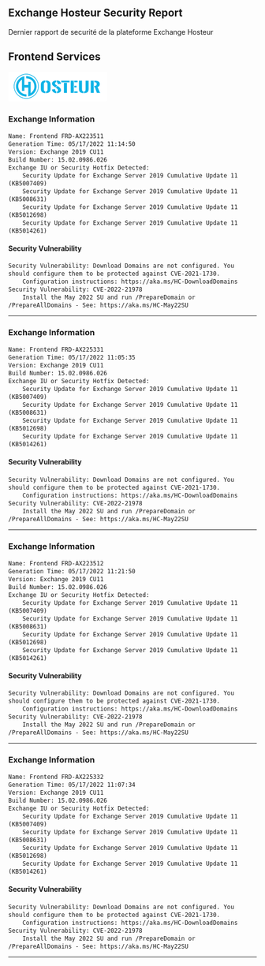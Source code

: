 ## Exchange Hosteur Security Report
Dernier rapport de securité de la plateforme Exchange Hosteur

## Frontend Services
![logo](img/logo-hosteur_2021.png)

### Exchange Information
	Name: Frontend FRD-AX223511
	Generation Time: 05/17/2022 11:14:50
	Version: Exchange 2019 CU11
	Build Number: 15.02.0986.026
	Exchange IU or Security Hotfix Detected: 
		Security Update for Exchange Server 2019 Cumulative Update 11 (KB5007409)
		Security Update for Exchange Server 2019 Cumulative Update 11 (KB5008631)
		Security Update for Exchange Server 2019 Cumulative Update 11 (KB5012698)
		Security Update for Exchange Server 2019 Cumulative Update 11 (KB5014261)

#### Security Vulnerability
	Security Vulnerability: Download Domains are not configured. You should configure them to be protected against CVE-2021-1730.
		Configuration instructions: https://aka.ms/HC-DownloadDomains
	Security Vulnerability: CVE-2022-21978
		Install the May 2022 SU and run /PrepareDomain or /PrepareAllDomains - See: https://aka.ms/HC-May22SU

---
### Exchange Information
	Name: Frontend FRD-AX225331
	Generation Time: 05/17/2022 11:05:35
	Version: Exchange 2019 CU11
	Build Number: 15.02.0986.026
	Exchange IU or Security Hotfix Detected: 
		Security Update for Exchange Server 2019 Cumulative Update 11 (KB5007409)
		Security Update for Exchange Server 2019 Cumulative Update 11 (KB5008631)
		Security Update for Exchange Server 2019 Cumulative Update 11 (KB5012698)
		Security Update for Exchange Server 2019 Cumulative Update 11 (KB5014261)

#### Security Vulnerability
	Security Vulnerability: Download Domains are not configured. You should configure them to be protected against CVE-2021-1730.
		Configuration instructions: https://aka.ms/HC-DownloadDomains
	Security Vulnerability: CVE-2022-21978
		Install the May 2022 SU and run /PrepareDomain or /PrepareAllDomains - See: https://aka.ms/HC-May22SU

---
### Exchange Information
	Name: Frontend FRD-AX223512
	Generation Time: 05/17/2022 11:21:50
	Version: Exchange 2019 CU11
	Build Number: 15.02.0986.026
	Exchange IU or Security Hotfix Detected: 
		Security Update for Exchange Server 2019 Cumulative Update 11 (KB5007409)
		Security Update for Exchange Server 2019 Cumulative Update 11 (KB5008631)
		Security Update for Exchange Server 2019 Cumulative Update 11 (KB5012698)
		Security Update for Exchange Server 2019 Cumulative Update 11 (KB5014261)

#### Security Vulnerability
	Security Vulnerability: Download Domains are not configured. You should configure them to be protected against CVE-2021-1730.
		Configuration instructions: https://aka.ms/HC-DownloadDomains
	Security Vulnerability: CVE-2022-21978
		Install the May 2022 SU and run /PrepareDomain or /PrepareAllDomains - See: https://aka.ms/HC-May22SU

---
### Exchange Information
	Name: Frontend FRD-AX225332
	Generation Time: 05/17/2022 11:07:34
	Version: Exchange 2019 CU11
	Build Number: 15.02.0986.026
	Exchange IU or Security Hotfix Detected: 
		Security Update for Exchange Server 2019 Cumulative Update 11 (KB5007409)
		Security Update for Exchange Server 2019 Cumulative Update 11 (KB5008631)
		Security Update for Exchange Server 2019 Cumulative Update 11 (KB5012698)
		Security Update for Exchange Server 2019 Cumulative Update 11 (KB5014261)

#### Security Vulnerability
	Security Vulnerability: Download Domains are not configured. You should configure them to be protected against CVE-2021-1730.
		Configuration instructions: https://aka.ms/HC-DownloadDomains
	Security Vulnerability: CVE-2022-21978
		Install the May 2022 SU and run /PrepareDomain or /PrepareAllDomains - See: https://aka.ms/HC-May22SU

---
